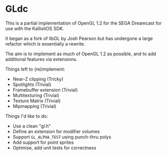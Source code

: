 
# GLdc

This is a partial implementation of OpenGL 1.2 for the SEGA Dreamcast for use
with the KallistiOS SDK.

It began as a fork of libGL by Josh Pearson but has undergone a large refactor
which is essentially a rewrite.

The aim is to implement as much of OpenGL 1.2 as possible, and to add additional
features via extensions.

Things left to (re)implement:

 - Near-Z clipping (Tricky)
 - Spotlights (Trivial)
 - Framebuffer extension (Trivial)
 - Multitexturing (Trivial)
 - Texture Matrix (Trivial)
 - Mipmapping (Trivial)
 
Things I'd like to do:

 - Use a clean "gl.h"
 - Define an extension for modifier volumes
 - Support `GL_ALPHA_TEST` using punch-thru polys
 - Add support for point sprites
 - Optimise, add unit tests for correctness
 
  
